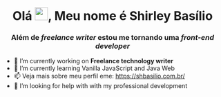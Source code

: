 <h1 align="center">Olá <img src="https://raw.githubusercontent.com/kaueMarques/kaueMarques/master/hi.gif" width="30px">, Meu nome é Shirley Basílio</h1>
<h3 align="center">Além de <em>freelance writer</em> estou me tornando uma <em>front-end developer</em></h3>

- 🔭 I’m currently working on <strong>Freelance technology writer</strong>
- 🌱 I’m currently learning Vanilla JavaScript and Java Web
- 📫 Veja mais sobre meu perfil eme: https://shbasilio.com.br/
- 🤔 I’m looking for help with with my professional development
